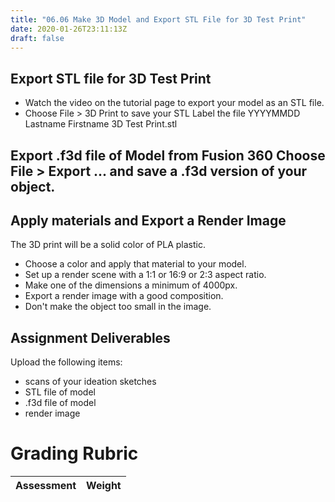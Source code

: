 ```yaml
---
title: "06.06 Make 3D Model and Export STL File for 3D Test Print"
date: 2020-01-26T23:11:13Z
draft: false
---
```


## Export STL file for 3D Test Print

- Watch the video on the tutorial page to export your model as an STL file.
- Choose File > 3D Print to save your STL Label the file YYYYMMDD Lastname Firstname 3D Test Print.stl

## Export .f3d file of Model from Fusion 360 Choose File > Export ... and save a .f3d version of your object.

## Apply materials and Export a Render Image

The 3D print will be a solid color of PLA plastic.

- Choose a color and apply that material to your model.
- Set up a render scene with a 1:1 or 16:9 or 2:3 aspect ratio.
- Make one of the dimensions a minimum of 4000px.
- Export a render image with a good composition.
- Don't make the object too small in the image.

## Assignment Deliverables

Upload the following items:

- scans of your ideation sketches
- STL file of model
- .f3d file of model
- render image

# Grading Rubric

| Assessment | Weight |
| ---------- | ------ |
